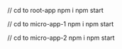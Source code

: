 // cd to root-app
npm i
npm start

// cd to micro-app-1
npm i
npm start

// cd to micro-app-2
npm i
npm start
